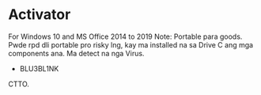 # Activator
For Windows 10 and MS Office 2014 to 2019
Note: Portable para goods. Pwde rpd dli portable pro risky lng, 
kay ma installed na sa Drive C ang mga components ana. Ma detect na nga Virus.

- BLU3BL1NK

CTTO.
